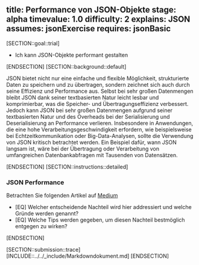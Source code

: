 title: Performance von JSON-Objekte
stage: alpha
timevalue: 1.0
difficulty: 2
explains: JSON
assumes: jsonExercise
requires: jsonBasic
---
[SECTION::goal::trial]

- Ich kann JSON-Objekte performant gestalten

[ENDSECTION]
[SECTION::background::default]

JSON bietet nicht nur eine einfache und flexible Möglichkeit, strukturierte Daten
zu speichern und zu übertragen, sondern zeichnet sich auch durch seine Effizienz
und Performance aus. Selbst bei sehr großen Datenmengen bleibt JSON dank seiner
textbasierten Natur leicht lesbar und komprimierbar, was die Speicher- und
Übertragungseffizienz verbessert.
Jedoch kann JSON bei sehr großen Datenmengen aufgrund seiner textbasierten Natur
und des Overheads bei der Serialisierung und Deserialisierung an Performance verlieren.
Insbesondere in Anwendungen, die eine hohe Verarbeitungsgeschwindigkeit erfordern,
wie beispielsweise bei Echtzeitkommunikation oder Big-Data-Analysen, sollte die
Verwendung von JSON kritisch betrachtet werden. Ein Beispiel dafür, wann JSON langsam
ist, wäre bei der Übertragung oder Verarbeitung von umfangreichen Datenbankabfragen mit
Tausenden von Datensätzen.

[ENDSECTION]
[SECTION::instructions::detailed]

### JSON Performance

Betrachten Sie folgenden Artikel auf [Medium](https://medium.com/data-science-community-srm/json-is-incredibly-slow-heres-what-s-faster-ca35d5aaf9e8)

- [EQ] Welcher entscheidende Nachteil wird hier addressiert und welche Gründe werden genannt?
- [EQ] Welche Tips werden gegeben, um diesen Nachteil bestmöglich entgegen zu wirken?

[ENDSECTION]

[SECTION::submission::trace]
[INCLUDE::../../_include/Markdowndokument.md]
[ENDSECTION]

